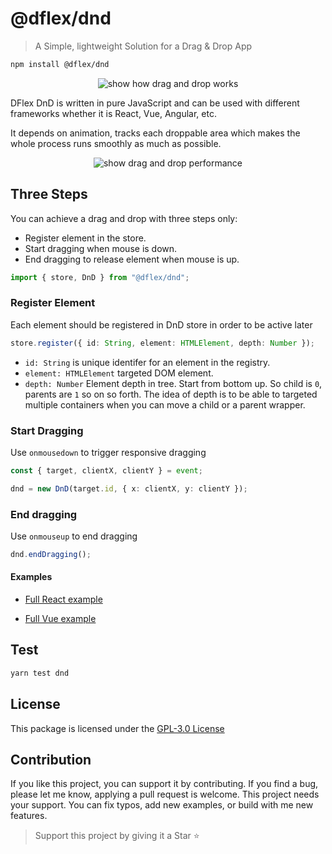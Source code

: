 # @dflex/dnd

> A Simple, lightweight Solution for a Drag & Drop App

```bash
npm install @dflex/dnd
```

<p align="center">
 <img 
  src="https://raw.githubusercontent.com/jalal246/dflex/master/packages/dnd/public/dnd.gif" 
  alt="show how drag and drop works" />
</p>

DFlex DnD is written in pure JavaScript and can be used with different frameworks
whether it is React, Vue, Angular, etc.

It depends on animation, tracks each droppable area which makes the whole
process runs smoothly as much as possible.

<p align="center">
 <img src="https://raw.githubusercontent.com/jalal246/dflex/master/packages/dnd/public/dnd.png"
 alt="show drag and drop performance" />
</p>

## Three Steps

You can achieve a drag and drop with three steps only:

- Register element in the store.
- Start dragging when mouse is down.
- End dragging to release element when mouse is up.

```js
import { store, DnD } from "@dflex/dnd";
```

### Register Element

Each element should be registered in DnD store in order to be active later

```ts
store.register({ id: String, element: HTMLElement, depth: Number });
```

- `id: String` is unique identifer for an element in the registry.
- `element: HTMLElement` targeted DOM element.
- `depth: Number` Element depth in tree. Start from bottom up. So child is `0`,
  parents are `1` so on so forth. The idea of depth is to be able to targeted
  multiple containers when you can move a child or a parent wrapper.

### Start Dragging

Use `onmousedown` to trigger responsive dragging

```ts
const { target, clientX, clientY } = event;

dnd = new DnD(target.id, { x: clientX, y: clientY });
```

### End dragging

Use `onmouseup` to end dragging

```ts
dnd.endDragging();
```

#### Examples

- [Full React example](https://github.com/jalal246/dflex/tree/master/packages/dnd/playgrounds/dflex-react-dnd)

- [Full Vue example](https://github.com/jalal246/dflex/tree/master/packages/dnd/playgrounds/dflex-vue-dnd)

## Test

```sh
yarn test dnd
```

## License

This package is licensed under the [GPL-3.0 License](https://github.com/jalal246/dflex/tree/master/packages/dnd/LICENSE)

## Contribution

If you like this project, you can support it by contributing. If you find a bug,
please let me know, applying a pull request is welcome. This project needs your
support. You can fix typos, add new examples, or build with me new features.

> Support this project by giving it a Star ⭐
